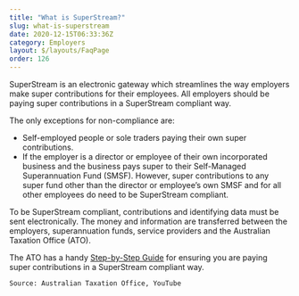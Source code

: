 ```yaml
---
title: "What is SuperStream?"
slug: what-is-superstream
date: 2020-12-15T06:33:36Z
category: Employers
layout: $/layouts/FaqPage
order: 126
---
```


SuperStream is an electronic gateway which streamlines the way employers make super contributions for their employees. All employers should be paying super contributions in a SuperStream compliant way.

The only exceptions for non-compliance are:

- Self-employed people or sole traders paying their own super contributions.
- If the employer is a director or employee of their own incorporated business and the business pays super to their Self-Managed Superannuation Fund (SMSF). However, super contributions to any super fund other than the director or employee’s own SMSF and for all other employees do need to be SuperStream compliant.

To be SuperStream compliant, contributions and identifying data must be sent electronically. The money and information are transferred between the employers, superannuation funds, service providers and the Australian Taxation Office (ATO).

The ATO has a handy [Step-by-Step Guide](https://www.ato.gov.au/super/superstream/employers/employer-checklist--a-step-by-step-guide/) for ensuring you are paying super contributions in a SuperStream compliant way.

`Source: Australian Taxation Office, YouTube`
